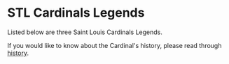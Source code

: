 # STL Cardinals Legends

Listed below are three Saint Louis Cardinals Legends. 

If you would like to know about the Cardinal's history, please read through [history](https://github.com/wardenevanMU/IT1600MarkdownPages/blob/Master/history.md).
